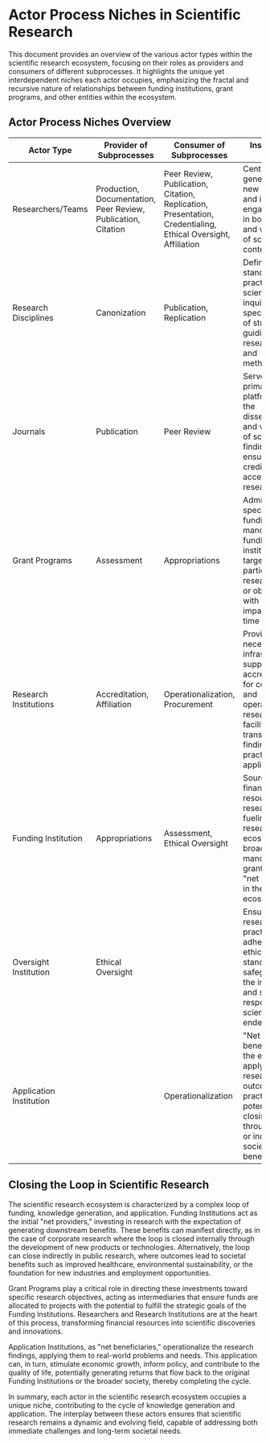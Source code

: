# Actor Process Niches in Scientific Research

This document provides an overview of the various actor types within the scientific research ecosystem, focusing on their roles as providers and consumers of different subprocesses. It highlights the unique yet interdependent niches each actor occupies, emphasizing the fractal and recursive nature of relationships between funding institutions, grant programs, and other entities within the ecosystem.

## Actor Process Niches Overview

| Actor Type            | Provider of Subprocesses                                | Consumer of Subprocesses                                | Institutional Niche                                                                                   |
|-----------------------|----------------------------------------------------------|---------------------------------------------------------|-------------------------------------------------------------------------------------------------------|
| Researchers/Teams     | Production, Documentation, Peer Review, Publication, Citation                               | Peer Review, Publication, Citation, Replication, Presentation, Credentialing, Ethical Oversight, Affiliation | Central to the generation of new knowledge and insights; engage deeply in both creation and validation of scientific content. |
| Research Disciplines  | Canonization                                             | Publication, Replication                                                        | Define the standards and practices of scientific inquiry within specific fields of study, guiding research focus and methodologies. |
| Journals              | Publication                                              | Peer Review                                              | Serve as the primary platforms for the dissemination and validation of scientific findings, ensuring the credibility and accessibility of research. |
| Grant Programs        | Assessment                                               | Appropriations                                           | Administer specific funding mandates from funding institutions, targeting particular research areas or objectives with defined impacts and time frames. |
| Research Institutions | Accreditation, Affiliation                               | Operationalization, Procurement                          | Provide the necessary infrastructure, support, and accreditation for conducting and operationalizing research, facilitating the translation of findings into practical applications. |
| Funding Institution   | Appropriations                                           | Assessment, Ethical Oversight                                                        | Source of financial resources for research, fueling the research ecosystem with broader mandates than grant programs; "net provider" in the ecosystem. |
| Oversight Institution | Ethical Oversight                                        |                                                         | Ensure that research practices adhere to ethical standards, safeguarding the integrity and social responsibility of scientific endeavors. |
| Application Institution |                                                         | Operationalization                                       | "Net beneficiary" in the ecosystem, applying research outcomes to practical ends, potentially closing the loop through direct or indirect societal benefits. |

## Closing the Loop in Scientific Research

The scientific research ecosystem is characterized by a complex loop of funding, knowledge generation, and application. Funding Institutions act as the initial "net providers," investing in research with the expectation of generating downstream benefits. These benefits can manifest directly, as in the case of corporate research where the loop is closed internally through the development of new products or technologies. Alternatively, the loop can close indirectly in public research, where outcomes lead to societal benefits such as improved healthcare, environmental sustainability, or the foundation for new industries and employment opportunities.

Grant Programs play a critical role in directing these investments toward specific research objectives, acting as intermediaries that ensure funds are allocated to projects with the potential to fulfill the strategic goals of the Funding Institutions. Researchers and Research Institutions are at the heart of this process, transforming financial resources into scientific discoveries and innovations.

Application Institutions, as "net beneficiaries," operationalize the research findings, applying them to real-world problems and needs. This application can, in turn, stimulate economic growth, inform policy, and contribute to the quality of life, potentially generating returns that flow back to the original Funding Institutions or the broader society, thereby completing the cycle.

In summary, each actor in the scientific research ecosystem occupies a unique niche, contributing to the cycle of knowledge generation and application. The interplay between these actors ensures that scientific research remains a dynamic and evolving field, capable of addressing both immediate challenges and long-term societal needs.
